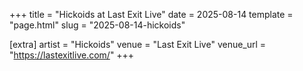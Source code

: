 +++
title = "Hickoids at Last Exit Live"
date = 2025-08-14
template = "page.html"
slug = "2025-08-14-hickoids"

[extra]
artist = "Hickoids"
venue = "Last Exit Live"
venue_url = "https://lastexitlive.com/"
+++
